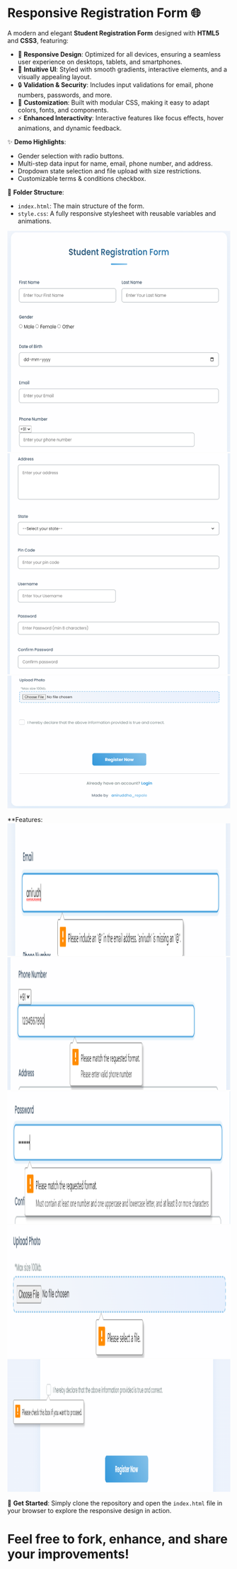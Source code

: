 # Responsive Registration Form 🌐

A modern and elegant **Student Registration Form** designed with **HTML5** and **CSS3**, featuring:

- 📱 **Responsive Design**: Optimized for all devices, ensuring a seamless user experience on desktops, tablets, and smartphones.
- 🎨 **Intuitive UI**: Styled with smooth gradients, interactive elements, and a visually appealing layout.
- 🔒 **Validation & Security**: Includes input validations for email, phone numbers, passwords, and more.
- 🌈 **Customization**: Built with modular CSS, making it easy to adapt colors, fonts, and components.
- ⚡ **Enhanced Interactivity**: Interactive features like focus effects, hover animations, and dynamic feedback.

✨ **Demo Highlights**:
- Gender selection with radio buttons.
- Multi-step data input for name, email, phone number, and address.
- Dropdown state selection and file upload with size restrictions.
- Customizable terms & conditions checkbox.

📂 **Folder Structure**:
- `index.html`: The main structure of the form.
- `style.css`: A fully responsive stylesheet with reusable variables and animations.

<img src="output/1.png" alt="description" width="700" height="500">
<img src="output/2.png" alt="description" width="700" height="500">
<img src="output/3.png" alt="description" width="700" height="300">

**Features: <br>
<img src="output/4.png" alt="description" width="700" height="300">
<img src="output/5.png" alt="description" width="700" height="300">
<img src="output/6.png" alt="description" width="700" height="300">
<img src="output/7.png" alt="description" width="700" height="300">
<img src="output/8.png" alt="description" width="700" height="300">

🚀 **Get Started**:
Simply clone the repository and open the `index.html` file in your browser to explore the responsive design in action.


# Feel free to fork, enhance, and share your improvements!
